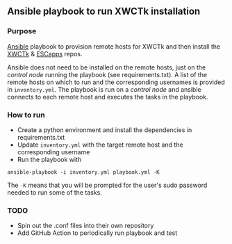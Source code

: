 ## Ansible playbook to run XWCTk installation

### Purpose
[Ansible](https://docs.ansible.com/ansible/latest/getting_started/introduction.html) playbook to provision remote hosts for XWCTk and then install the [XWCTk](https://github.com/uasal/XWCToolkit) & [ESCapps](https://github.com/uasal/ESCapps/) repos.

Ansible does not need to be installed on the remote hosts, just on the <i>control node</i> running the playbook (see requirements.txt). A list of the remote hosts on which to run and the corresponding usernames is provided in `inventory.yml`. The playbook is run on a <i>control node</i> and ansible connects to each remote host and executes the tasks in the playbook.

### How to run
- Create a python environment and install the dependencies in requirements.txt
- Update `inventory.yml` with the target remote host and the corresponding username
- Run the playbook with
```
ansible-playbook -i inventory.yml playbook.yml -K
```
The `-K` means that you will be prompted for the user's sudo password needed to run some of the tasks.

### TODO
- Spin out the .conf files into their own repository
- Add GitHub Action to periodically run playbook and test
